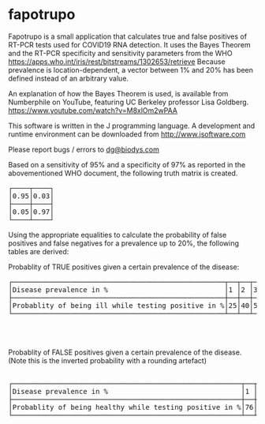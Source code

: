 # fapotrupo
Fapotrupo is a small application that calculates true and false positives of RT-PCR tests used for COVID19 RNA detection. It uses the Bayes Theorem and the RT-PCR specificity and sensitivity parameters from the WHO https://apps.who.int/iris/rest/bitstreams/1302653/retrieve Because prevalence is location-dependent, a vector between 1% and 20% has been defined instead of an arbitrary value.

An explanation of how the Bayes Theorem is used, is available from Numberphile on YouTube, featuring UC Berkeley professor Lisa Goldberg. https://www.youtube.com/watch?v=M8xlOm2wPAA 

This software is written in the J programming language. A development and runtime environment can be downloaded from http://www.jsoftware.com 

Please report bugs / errors to dg@biodys.com


Based on a sensitivity of 95% and a specificity of 97% as reported in the abovementioned WHO document, the following truth matrix is created. 
<pre>
┌────┬────┐
│0.95│0.03│
├────┼────┤
│0.05│0.97│
└────┴────┘
</pre>
Using the appropriate equalities to calculate the probability of false positives and false negatives for a prevalence up to 20%, the following tables are derived:

Probablity of TRUE positives given a certain prevalence of the disease:

<pre>
┌───────────────────────────────────────────────────┬──┬──┬──┬──┬──┬──┬──┬──┬──┬──┬──┬──┬──┬──┬──┬──┬──┬──┬──┬──┐
│Disease prevalence in %                            │1 │2 │3 │4 │5 │6 │7 │8 │9 │10│11│12│13│14│15│16│17│18│19│20│
├───────────────────────────────────────────────────┼──┼──┼──┼──┼──┼──┼──┼──┼──┼──┼──┼──┼──┼──┼──┼──┼──┼──┼──┼──┤
│Probablity of being ill while testing positive in %│25│40│50│57│63│67│71│74│76│78│80│82│83│84│85│86│87│88│89│89│
└───────────────────────────────────────────────────┴──┴──┴──┴──┴──┴──┴──┴──┴──┴──┴──┴──┴──┴──┴──┴──┴──┴──┴──┴──┘
   

   
</pre>
Probablity of FALSE positives given a certain prevalence of the disease. (Note this is the inverted probability with a rounding artefact)


<pre>

┌───────────────────────────────────────────────────────┬──┬──┬──┬──┬──┬──┬──┬──┬──┬──┬──┬──┬──┬──┬──┬──┬──┬──┬──┬──┐
│Disease prevalence in %                                │1 │2 │3 │4 │5 │6 │7 │8 │9 │10│11│12│13│14│15│16│17│18│19│20│
├───────────────────────────────────────────────────────┼──┼──┼──┼──┼──┼──┼──┼──┼──┼──┼──┼──┼──┼──┼──┼──┼──┼──┼──┼──┤
│Probablity of being healthy while testing positive in %│76│61│51│44│38│34│30│27│25│23│21│19│18│17│16│15│14│13│12│12│
└───────────────────────────────────────────────────────┴──┴──┴──┴──┴──┴──┴──┴──┴──┴──┴──┴──┴──┴──┴──┴──┴──┴──┴──┴──┘
   

</pre>
